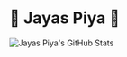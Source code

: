 # :pizza: Jayas Piya :pizza:

![Jayas Piya's GitHub Stats](https://github-readme-stats.vercel.app/api?username=jayaspiya&show_icons=true&include_all_commits=false)
